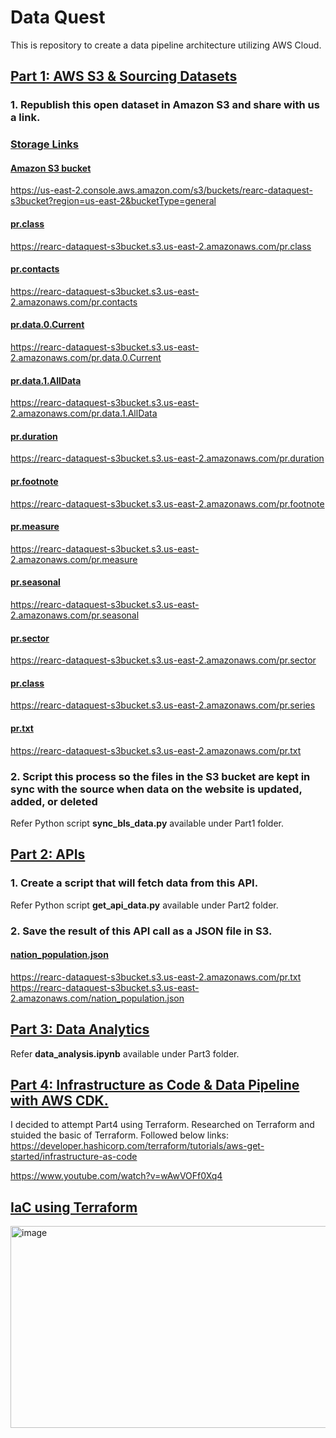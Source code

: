 # Data Quest
This is repository to create a data pipeline architecture utilizing AWS Cloud.

## <ins> Part 1: AWS S3 & Sourcing Datasets </ins>

### 1. Republish this open dataset in Amazon S3 and share with us a link.
###  <ins> Storage Links </ins>
#### <ins> Amazon S3 bucket </ins>
https://us-east-2.console.aws.amazon.com/s3/buckets/rearc-dataquest-s3bucket?region=us-east-2&bucketType=general
#### <ins> pr.class </ins>
https://rearc-dataquest-s3bucket.s3.us-east-2.amazonaws.com/pr.class
#### <ins> pr.contacts </ins> 
https://rearc-dataquest-s3bucket.s3.us-east-2.amazonaws.com/pr.contacts
#### <ins> pr.data.0.Current </ins> 
https://rearc-dataquest-s3bucket.s3.us-east-2.amazonaws.com/pr.data.0.Current
#### <ins> pr.data.1.AllData </ins> 
https://rearc-dataquest-s3bucket.s3.us-east-2.amazonaws.com/pr.data.1.AllData
#### <ins> pr.duration </ins> 
https://rearc-dataquest-s3bucket.s3.us-east-2.amazonaws.com/pr.duration
#### <ins> pr.footnote </ins> 
https://rearc-dataquest-s3bucket.s3.us-east-2.amazonaws.com/pr.footnote
#### <ins> pr.measure </ins> 
https://rearc-dataquest-s3bucket.s3.us-east-2.amazonaws.com/pr.measure
#### <ins> pr.seasonal </ins> 
https://rearc-dataquest-s3bucket.s3.us-east-2.amazonaws.com/pr.seasonal
#### <ins> pr.sector </ins> 
https://rearc-dataquest-s3bucket.s3.us-east-2.amazonaws.com/pr.sector
#### <ins> pr.class </ins>
https://rearc-dataquest-s3bucket.s3.us-east-2.amazonaws.com/pr.series
#### <ins> pr.txt </ins>
https://rearc-dataquest-s3bucket.s3.us-east-2.amazonaws.com/pr.txt


### 2. Script this process so the files in the S3 bucket are kept in sync with the source when data on the website is updated, added, or deleted
Refer Python script **sync_bls_data.py** available under Part1 folder.


## <ins> Part 2: APIs </ins>

### 1. Create a script that will fetch data from this API.
Refer Python script **get_api_data.py** available under Part2 folder.

### 2. Save the result of this API call as a JSON file in S3.
#### <ins> nation_population.json </ins>
https://rearc-dataquest-s3bucket.s3.us-east-2.amazonaws.com/pr.txt
https://rearc-dataquest-s3bucket.s3.us-east-2.amazonaws.com/nation_population.json


## <ins> Part 3: Data Analytics </ins>
Refer **data_analysis.ipynb** available under Part3 folder.


## <ins> Part 4: Infrastructure as Code & Data Pipeline with AWS CDK. </ins>
I decided to attempt Part4 using Terraform. Researched on Terraform and stuided the basic of Terraform. Followed below links:
https://developer.hashicorp.com/terraform/tutorials/aws-get-started/infrastructure-as-code

https://www.youtube.com/watch?v=wAwVOFf0Xq4 

## <ins> IaC using Terraform </ins>

<img width="1036" height="323" alt="image" src="https://github.com/user-attachments/assets/81507ce9-34fe-4d3e-b033-8afd226ded30" />



